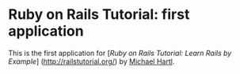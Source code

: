 # Ruby on Rails Tutorial: first application

This is the first application for
[*Ruby on Rails Tutorial: Learn Rails by Example*]
(http://railstutorial.org/)
by [Michael Hartl](http://michaelhartl.com/).
